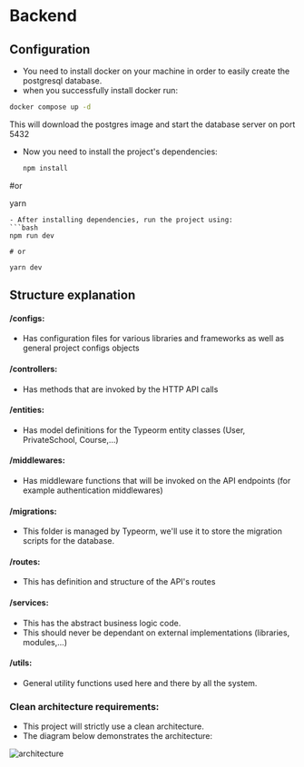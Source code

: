 # Backend

## Configuration

- You need to install docker on your machine in order to easily create the postgresql database.
- when you successfully install docker run:

```bash
docker compose up -d
```

This will download the postgres image and start the database server on port 5432

- Now you need to install the project's dependencies:
  
  ```bash
  npm install
  ```

#or

yarn

```
- After installing dependencies, run the project using:
```bash
npm run dev

# or

yarn dev
```

## Structure explanation

#### /configs:

- Has configuration files for various libraries and frameworks as well as general project configs objects

#### /controllers:

- Has methods that are invoked by the HTTP API calls

#### /entities:

- Has model definitions for the Typeorm entity classes (User, PrivateSchool, Course,...)

#### /middlewares:

- Has middleware functions that will be invoked on the API endpoints (for example authentication middlewares)

#### /migrations:

- This folder is managed by Typeorm, we'll use it to store the migration scripts for the database.

#### /routes:

- This has definition and structure of the API's routes

#### /services:

- This has the abstract business logic code.
- This should never be dependant on external implementations (libraries, modules,...)

#### /utils:

- General utility functions used here and there by all the system.

### Clean architecture requirements:

- This project will strictly use a clean architecture.
- The diagram below demonstrates the architecture:

![architecture](https://cdn.discordapp.com/attachments/975876776318361681/1095516064936370218/Untitled_Diagram.jpg)
